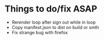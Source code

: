 # Things to do/fix ASAP

* Rerender loop after sign out while in loop
* Copy manifest.json to dist on build or smth
* Fix strange bug with firefox
